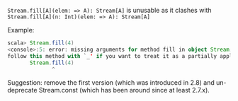 `Stream.fill[A](elem: => A): Stream[A]` is unusable as it clashes with `Stream.fill[A](n: Int)(elem: => A): Stream[A]`

Example:

```scala
scala> Stream.fill(4)
<console>:5: error: missing arguments for method fill in object Stream;
follow this method with `_' if you want to treat it as a partially applied function
       Stream.fill(4)
              ^
```

Suggestion: remove the first version (which was introduced in 2.8) and un-deprecate Stream.const (which has been around since at least 2.7.x).
